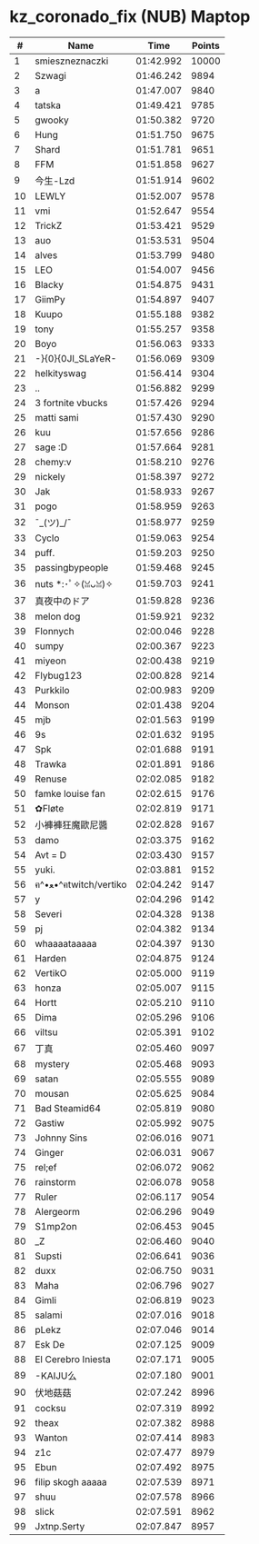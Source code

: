 # kz_coronado_fix (NUB) Maptop

|  # | Name | Time | Points |
|-------------- | -------------- | -------------- | -------------- | 
| 1 | smieszneznaczki | 01:42.992 | 10000 | 
| 2 | Szwagi | 01:46.242 | 9894 | 
| 3 | a | 01:47.007 | 9840 | 
| 4 | tatska | 01:49.421 | 9785 | 
| 5 | gwooky | 01:50.382 | 9720 | 
| 6 | Hung | 01:51.750 | 9675 | 
| 7 | Shard | 01:51.781 | 9651 | 
| 8 | FFM | 01:51.858 | 9627 | 
| 9 | 今生-Lzd | 01:51.914 | 9602 | 
| 10 | LEWLY | 01:52.007 | 9578 | 
| 11 | vmi | 01:52.647 | 9554 | 
| 12 | TrickZ | 01:53.421 | 9529 | 
| 13 | auo | 01:53.531 | 9504 | 
| 14 | alves | 01:53.799 | 9480 | 
| 15 | LEO | 01:54.007 | 9456 | 
| 16 | Blacky | 01:54.875 | 9431 | 
| 17 | GiimPy | 01:54.897 | 9407 | 
| 18 | Kuupo | 01:55.188 | 9382 | 
| 19 | tony | 01:55.257 | 9358 | 
| 20 | Boyo | 01:56.063 | 9333 | 
| 21 | -}{0}{0JI_SLaYeR- | 01:56.069 | 9309 | 
| 22 | helkityswag | 01:56.414 | 9304 | 
| 23 | .. | 01:56.882 | 9299 | 
| 24 | 3 fortnite vbucks | 01:57.426 | 9294 | 
| 25 | matti sami | 01:57.430 | 9290 | 
| 26 | kuu | 01:57.656 | 9286 | 
| 27 | sage :D | 01:57.664 | 9281 | 
| 28 | chemy:v | 01:58.210 | 9276 | 
| 29 | nickely | 01:58.397 | 9272 | 
| 30 | Jak | 01:58.933 | 9267 | 
| 31 | pogo | 01:58.959 | 9263 | 
| 32 | ¯\_(ツ)_/¯ | 01:58.977 | 9259 | 
| 33 | Cyclo | 01:59.063 | 9254 | 
| 34 | puff. | 01:59.203 | 9250 | 
| 35 | passingbypeople | 01:59.468 | 9245 | 
| 36 | nuts *:･ﾟ✧(ꈍᴗꈍ)✧ | 01:59.703 | 9241 | 
| 37 | 真夜中のドア | 01:59.828 | 9236 | 
| 38 | melon dog | 01:59.921 | 9232 | 
| 39 | Flonnych | 02:00.046 | 9228 | 
| 40 | sumpy | 02:00.367 | 9223 | 
| 41 | miyeon | 02:00.438 | 9219 | 
| 42 | Flybug123 | 02:00.828 | 9214 | 
| 43 | Purkkilo | 02:00.983 | 9209 | 
| 44 | Monson | 02:01.438 | 9204 | 
| 45 | mjb | 02:01.563 | 9199 | 
| 46 | 9s | 02:01.632 | 9195 | 
| 47 | Spk | 02:01.688 | 9191 | 
| 48 | Trawka | 02:01.891 | 9186 | 
| 49 | Renuse | 02:02.085 | 9182 | 
| 50 | famke louise fan | 02:02.615 | 9176 | 
| 51 | ✿Fløte | 02:02.819 | 9171 | 
| 52 | 小褲褲狂魔歐尼醬 | 02:02.828 | 9167 | 
| 53 | damo | 02:03.375 | 9162 | 
| 54 | Avt = D | 02:03.430 | 9157 | 
| 55 | yuki. | 02:03.881 | 9152 | 
| 56 | ฅ^•ﻌ•^ฅtwitch/vertiko | 02:04.242 | 9147 | 
| 57 | у | 02:04.296 | 9142 | 
| 58 | Severi | 02:04.328 | 9138 | 
| 59 | pj | 02:04.382 | 9134 | 
| 60 | whaaaataaaaa | 02:04.397 | 9130 | 
| 61 | Harden | 02:04.875 | 9124 | 
| 62 | VertikO | 02:05.000 | 9119 | 
| 63 | honza | 02:05.007 | 9115 | 
| 64 | Hortt | 02:05.210 | 9110 | 
| 65 | Dima | 02:05.296 | 9106 | 
| 66 | viltsu | 02:05.391 | 9102 | 
| 67 | 丁真 | 02:05.460 | 9097 | 
| 68 | mystery | 02:05.468 | 9093 | 
| 69 | satan | 02:05.555 | 9089 | 
| 70 | mousan | 02:05.625 | 9084 | 
| 71 | Bad Steamid64 | 02:05.819 | 9080 | 
| 72 | Gastiw | 02:05.992 | 9075 | 
| 73 | Johnny Sins | 02:06.016 | 9071 | 
| 74 | Ginger | 02:06.031 | 9067 | 
| 75 | rel;ef | 02:06.072 | 9062 | 
| 76 | rainstorm | 02:06.078 | 9058 | 
| 77 | Ruler | 02:06.117 | 9054 | 
| 78 | Alergeorm | 02:06.296 | 9049 | 
| 79 | S1mp2on | 02:06.453 | 9045 | 
| 80 | _Z | 02:06.460 | 9040 | 
| 81 | Supsti | 02:06.641 | 9036 | 
| 82 | duxx | 02:06.750 | 9031 | 
| 83 | Maha | 02:06.796 | 9027 | 
| 84 | Gimli | 02:06.819 | 9023 | 
| 85 | salami | 02:07.016 | 9018 | 
| 86 | pLekz | 02:07.046 | 9014 | 
| 87 | Esk De | 02:07.125 | 9009 | 
| 88 | El Cerebro Iniesta | 02:07.171 | 9005 | 
| 89 | -KAIJU么 | 02:07.180 | 9001 | 
| 90 | 伏地菇菇 | 02:07.242 | 8996 | 
| 91 | cocksu | 02:07.319 | 8992 | 
| 92 | theax | 02:07.382 | 8988 | 
| 93 | Wanton | 02:07.414 | 8983 | 
| 94 | z1c | 02:07.477 | 8979 | 
| 95 | Ebun | 02:07.492 | 8975 | 
| 96 | filip skogh aaaaa | 02:07.539 | 8971 | 
| 97 | shuu | 02:07.578 | 8966 | 
| 98 | slick | 02:07.591 | 8962 | 
| 99 | Jxtnp.Serty | 02:07.847 | 8957 | 

